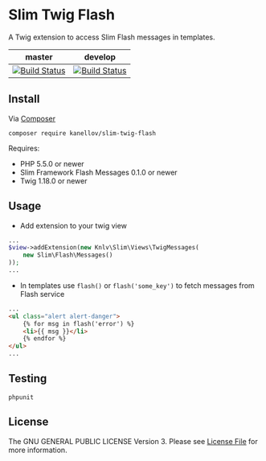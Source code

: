 # Slim Twig Flash
A Twig extension to access Slim Flash messages in templates.

| **master** | **develop**  |
|------------|--------------|
| [![Build Status](https://travis-ci.org/kanellov/slim-twig-flash.svg?branch=master)](https://travis-ci.org/kanellov/slim-twig-flash) | [![Build Status](https://travis-ci.org/kanellov/slim-twig-flash.svg?branch=develop)](https://travis-ci.org/kanellov/slim-twig-flash) |

## Install

Via [Composer](https://getcomposer.org/)

``` terminal
composer require kanellov/slim-twig-flash
```

Requires:

- PHP 5.5.0 or newer
- Slim Framework Flash Messages 0.1.0 or newer
- Twig 1.18.0 or newer

## Usage

- Add extension to your twig view

``` php
...
$view->addExtension(new Knlv\Slim\Views\TwigMessages(
    new Slim\Flash\Messages()
));
...
```

- In templates use `flash()` or `flash('some_key')` to fetch messages from Flash service

``` html
...
<ul class="alert alert-danger">
    {% for msg in flash('error') %}
    <li>{{ msg }}</li>
    {% endfor %}
</ul>
...
```

## Testing

``` terminal
phpunit
```

## License
The GNU GENERAL PUBLIC LICENSE Version 3. Please see [License File](LICENSE) for more information.
